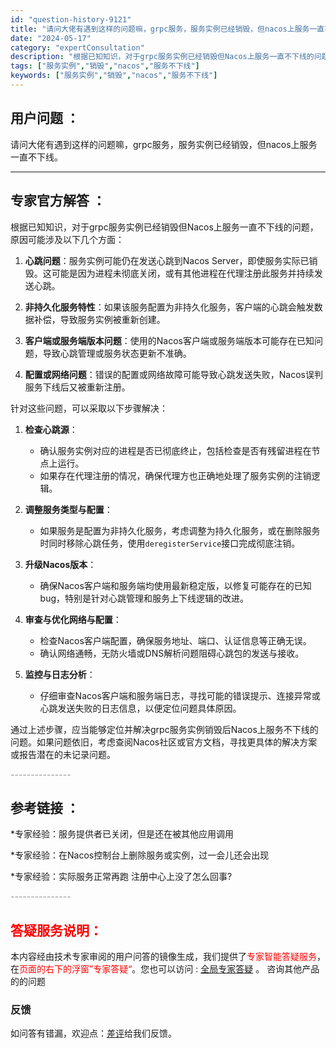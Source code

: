 ```yaml
---
id: "question-history-9121"
title: "请问大佬有遇到这样的问题嘛，grpc服务，服务实例已经销毁，但nacos上服务一直不下线。"
date: "2024-05-17"
category: "expertConsultation"
description: "根据已知知识，对于grpc服务实例已经销毁但Nacos上服务一直不下线的问题，原因可能涉及以下几个方面：1. **心跳问题**：服务实例可能仍在发送心跳到Nacos Server，即使服务实际已销毁。这可能是因为进程未彻底关闭，或有其他进程在代理注册此服务并持续发送心跳。2. **非持久化服务特性*"
tags: ["服务实例","销毁","nacos","服务不下线"]
keywords: ["服务实例","销毁","nacos","服务不下线"]
---
```


## 用户问题 ： 
 请问大佬有遇到这样的问题嘛，grpc服务，服务实例已经销毁，但nacos上服务一直不下线。  

---------------
## 专家官方解答 ：

根据已知知识，对于grpc服务实例已经销毁但Nacos上服务一直不下线的问题，原因可能涉及以下几个方面：

1. **心跳问题**：服务实例可能仍在发送心跳到Nacos Server，即使服务实际已销毁。这可能是因为进程未彻底关闭，或有其他进程在代理注册此服务并持续发送心跳。

2. **非持久化服务特性**：如果该服务配置为非持久化服务，客户端的心跳会触发数据补偿，导致服务实例被重新创建。

3. **客户端或服务端版本问题**：使用的Nacos客户端或服务端版本可能存在已知问题，导致心跳管理或服务状态更新不准确。

4. **配置或网络问题**：错误的配置或网络故障可能导致心跳发送失败，Nacos误判服务下线后又被重新注册。

针对这些问题，可以采取以下步骤解决：

1. **检查心跳源**：
   - 确认服务实例对应的进程是否已彻底终止，包括检查是否有残留进程在节点上运行。
   - 如果存在代理注册的情况，确保代理方也正确地处理了服务实例的注销逻辑。

2. **调整服务类型与配置**：
   - 如果服务是配置为非持久化服务，考虑调整为持久化服务，或在删除服务时同时移除心跳任务，使用`deregisterService`接口完成彻底注销。

3. **升级Nacos版本**：
   - 确保Nacos客户端和服务端均使用最新稳定版，以修复可能存在的已知bug，特别是针对心跳管理和服务上下线逻辑的改进。

4. **审查与优化网络与配置**：
   - 检查Nacos客户端配置，确保服务地址、端口、认证信息等正确无误。
   - 确认网络通畅，无防火墙或DNS解析问题阻碍心跳包的发送与接收。

5. **监控与日志分析**：
   - 仔细审查Nacos客户端和服务端日志，寻找可能的错误提示、连接异常或心跳发送失败的日志信息，以便定位问题具体原因。

通过上述步骤，应当能够定位并解决grpc服务实例销毁后Nacos上服务不下线的问题。如果问题依旧，考虑查阅Nacos社区或官方文档，寻找更具体的解决方案或报告潜在的未记录问题。


<font color="#949494">---------------</font> 


## 参考链接 ：

*专家经验：服务提供者已关闭，但是还在被其他应用调用 
 
 *专家经验：在Nacos控制台上删除服务或实例，过一会儿还会出现 
 
 *专家经验：实际服务正常再跑 注册中心上没了怎么回事? 


 <font color="#949494">---------------</font> 
 


## <font color="#FF0000">答疑服务说明：</font> 

本内容经由技术专家审阅的用户问答的镜像生成，我们提供了<font color="#FF0000">专家智能答疑服务</font>，在<font color="#FF0000">页面的右下的浮窗”专家答疑“</font>。您也可以访问 : [全局专家答疑](https://answer.opensource.alibaba.com/docs/intro) 。 咨询其他产品的的问题

### 反馈
如问答有错漏，欢迎点：[差评](https://ai.nacos.io/user/feedbackByEnhancerGradePOJOID?enhancerGradePOJOId=13678)给我们反馈。
